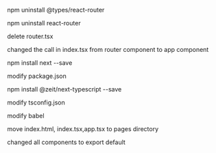 npm uninstall @types/react-router

npm uninstall react-router

delete router.tsx

changed the call in index.tsx from router component to app component

npm install next --save

modify package.json

npm install @zeit/next-typescript --save

modify tsconfig.json

modify babel

move index.html, index.tsx,app.tsx to pages directory

changed all components to export default